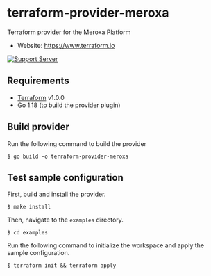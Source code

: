 # terraform-provider-meroxa

Terraform provider for the Meroxa Platform

- Website: https://www.terraform.io

[![Support Server](https://img.shields.io/discord/828680256877363200.svg?label=Meroxa%20Community&logo=Discord&colorB=7289da&style=for-the-badge)](https://discord.meroxa.com)

## Requirements

-	[Terraform](https://www.terraform.io/downloads.html) v1.0.0
-	[Go](https://golang.org/doc/install) 1.18 (to build the provider plugin)


## Build provider

Run the following command to build the provider

```shell
$ go build -o terraform-provider-meroxa
```

## Test sample configuration

First, build and install the provider.

```shell
$ make install
```

Then, navigate to the `examples` directory.

```shell
$ cd examples
```

Run the following command to initialize the workspace and apply the sample configuration.

```shell
$ terraform init && terraform apply
```
